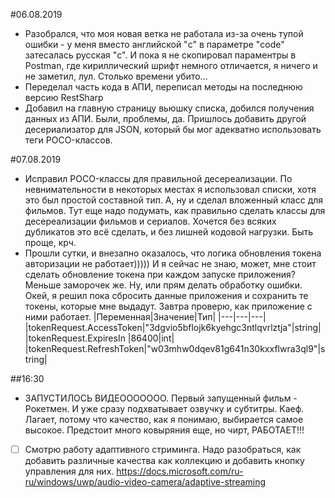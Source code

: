 #06.08.2019

- Разобрался, что моя новая ветка не работала из-за очень тупой ошибки - у меня вместо английской "c" в параметре "code" затесалась русская "c". И пока я не скопировал параментры в Postman, где кириллический шрифт немного отличается, я ничего и не заметил, лул. Столько времени убито...
- Переделал часть кода в АПИ, переписал методы на последнюю версию RestSharp
- Добавил на главную страницу вьюшку списка, добился получения данных из АПИ. Были, проблемы, да. Пришлось добавить другой десериализатор для JSON, который бы мог адекватно использовать теги POCO-классов. 

#07.08.2019

- Исправил POCO-классы для правильной десереализации. По невнимательности в некоторых местах я использовал списки, хотя это был простой составной тип. А, ну и сделал вложенный класс для фильмов. Тут еще надо подумать, как правильно сделать классы для десереализации фильмов и сериалов. Хочется без всяких дубликатов это всё сделать, и без лишней кодовой нагрузки. Быть проще, крч. 
- Прошли сутки, и внезапно оказалось, что логика обновления токена авторизации не работает)))))
  И я сейчас не знаю, может, мне стоит сделать обновление токена при каждом запуске приложения? Меньше заморочек же. Ну, или прям делать обработку ошибки.
    Окей, я решил пока сбросить данные приложения и сохранить те токены, которые мне выдадут. Завтра проверю, как приложение с ними работает.
        |Переменная|Значение|Тип|
        |---|---|---|
    	|tokenRequest.AccessToken|"3dgvio5bflojk6kyehgc3ntlqvrlztja"|string|
		|tokenRequest.ExpiresIn	|86400|int|
		|tokenRequest.RefreshToken|"w03mhw0dqev81g641n30kxxflwra3ql9"|string|

##16:30
- ЗАПУСТИЛОСЬ ВИДЕООООООО. Первый запущенный фильм - Рокетмен. И уже сразу подхватывает озвучку и субтитры. Каеф. Лагает, потому что качество, как я понимаю, выбирается самое высокое. Предстоит много ковыряния еще, но чирт, РАБОТАЕТ!!!

- [ ] Смотрю работу адаптивного стриминга. Надо разобраться, как добавить различные качества как коллекцию и добавить кнопку управления для них. 
      https://docs.microsoft.com/ru-ru/windows/uwp/audio-video-camera/adaptive-streaming

